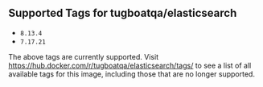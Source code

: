 ## Supported Tags for tugboatqa/elasticsearch

* `8.13.4`
* `7.17.21`

The above tags are currently supported. Visit https://hub.docker.com/r/tugboatqa/elasticsearch/tags/ to see a list of all available tags for this image, including those that are no longer supported.
